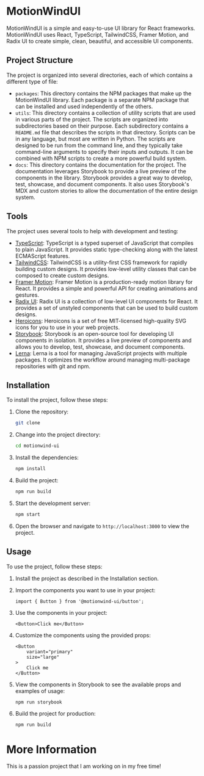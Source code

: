 # MotionWindUI

MotionWindUI is a simple and easy-to-use UI library for React frameworks. MotionWindUI uses React, TypeScript, TailwindCSS, Framer Motion, and Radix UI to create simple, clean, beautiful, and accessible UI components.

## Project Structure

The project is organized into several directories, each of which contains a different type of file:

-   `packages`: This directory contains the NPM packages that make up the MotionWindUI library. Each package is a separate NPM package that can be installed and used independently of the others.
-   `utils`: This directory contains a collection of utility scripts that are used in various parts of the project. The scripts are organized into subdirectories based on their purpose. Each subdirectory contains a `README.md` file that describes the scripts in that directory. Scripts can be in any language, but most are written in Python. The scripts are designed to be run from the command line, and they typically take command-line arguments to specify their inputs and outputs. It can be combined with NPM scripts to create a more powerful build system.
-   `docs`: This directory contains the documentation for the project. The documentation leverages Storybook to provide a live preview of the components in the library. Storybook provides a great way to develop, test, showcase, and document components. It also uses Storybook's MDX and custom stories to allow the documentation of the entire design system.

## Tools

The project uses several tools to help with development and testing:

-   [TypeScript](https://www.typescriptlang.org/): TypeScript is a typed superset of JavaScript that compiles to plain JavaScript. It provides static type-checking along with the latest ECMAScript features.
-   [TailwindCSS](https://tailwindcss.com/): TailwindCSS is a utility-first CSS framework for rapidly building custom designs. It provides low-level utility classes that can be composed to create custom designs.
-   [Framer Motion](https://www.framer.com/motion/): Framer Motion is a production-ready motion library for React. It provides a simple and powerful API for creating animations and gestures.
-   [Radix UI](https://radix-ui.com/): Radix UI is a collection of low-level UI components for React. It provides a set of unstyled components that can be used to build custom designs.
-   [Heroicons](https://heroicons.com/): Heroicons is a set of free MIT-licensed high-quality SVG icons for you to use in your web projects.
-   [Storybook](https://storybook.js.org/): Storybook is an open-source tool for developing UI components in isolation. It provides a live preview of components and allows you to develop, test, showcase, and document components.
-   [Lerna](https://lerna.js.org/): Lerna is a tool for managing JavaScript projects with multiple packages. It optimizes the workflow around managing multi-package repositories with git and npm.

## Installation

To install the project, follow these steps:

1.  Clone the repository:

    ```bash
    git clone
    ```

2.  Change into the project directory:

    ```bash
    cd motionwind-ui
    ```

3.  Install the dependencies:

    ```bash
    npm install
    ```

4.  Build the project:

    ```bash
    npm run build
    ```

5.  Start the development server:

    ```bash
    npm start
    ```

6.  Open the browser and navigate to `http://localhost:3000` to view the project.

## Usage

To use the project, follow these steps:

1.  Install the project as described in the Installation section.

2.  Import the components you want to use in your project:

    ```tsx
    import { Button } from '@motionwind-ui/button';
    ```

3.  Use the components in your project:

    ```tsx
    <Button>Click me</Button>
    ```

4.  Customize the components using the provided props:

    ```tsx
    <Button
    	variant="primary"
    	size="large"
    >
    	Click me
    </Button>
    ```

5.  View the components in Storybook to see the available props and examples of usage:

    ```bash
    npm run storybook
    ```

6.  Build the project for production:

    ```bash
    npm run build
    ```

# More Information

This is a passion project that I am working on in my free time!
